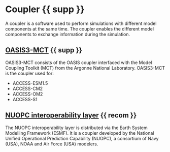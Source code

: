# Coupler {{ supp }}

A coupler is a software used to perform simulations with different model components at the same time. The coupler enables the different model components to exchange information during the simulation.

## [OASIS3-MCT][OASIS3-MCT] {{ supp }}

OASIS3-MCT consists of the OASIS coupler interfaced with the Model Coupling Toolkit (MCT) from the Argonne National Laboratory. OASIS3-MCT is the coupler used for:

- ACCESS-ESM1.5
- ACCESS-CM2
- ACCESS-OM2
- ACCESS-S1

## [NUOPC interoperability layer][NUOPC] {{ recom }}

The NUOPC interoperability layer is distributed via the Earth System Modelling Framework (ESMF). It is a coupler developed by the National Unified Operational Prediction Capability (NUOPC), a consortium of Navy (USA), NOAA and Air Force (USA) modelers. 

[OASIS3-MCT]: https://oasis.cerfacs.fr/en/
[NUOPC]: https://earthsystemmodeling.org/nuopc/